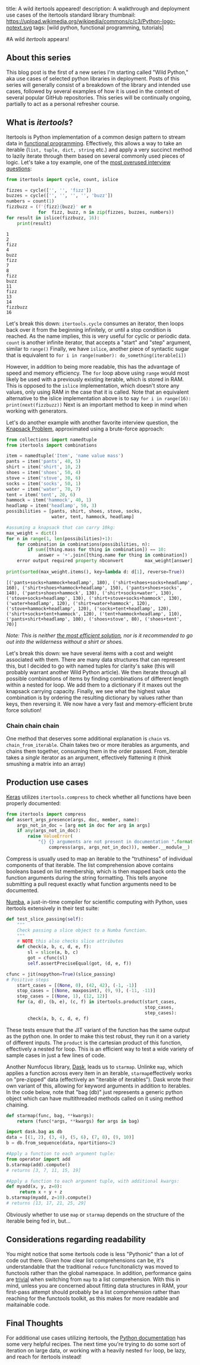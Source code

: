 title: A wild itertools appeared!
description: A walkthrough and deployment use cases of the itertools standard library
thumbnail: https://upload.wikimedia.org/wikipedia/commons/c/c3/Python-logo-notext.svg
tags: [wild python, functional programming, tutorials]

#A wild _itertools_ appears!

## About this series
This blog post is the first of a new series I'm starting called "Wild Python," aka use cases of selected python libraries in deployment. Posts of this series will generally consist of a breakdown of the library and intended use cases, followed by several examples of how it is used in the context of several popular GitHub repositories. This series will be continually ongoing, partially to act as a personal refresher course.

## What is _itertools_?
Itertools is Python implementation of a common design pattern to stream data in [functional programming](https://www.dataquest.io/blog/introduction-functional-programming-python/). Effectively, this allows a way to take an iterable (```list, tuple, dict, string``` etc.) and apply a very succinct method to lazily iterate through them based on several commonly used pieces of logic. Let's take a toy example, one of the [most overused interview questions](https://www.tomdalling.com/blog/software-design/fizzbuzz-in-too-much-detail/):



```python
from itertools import cycle, count, islice

fizzes = cycle(['', '', 'fizz'])
buzzes = cycle(['', '', '', '', 'buzz'])
numbers = count(1)
fizzbuzz = (f'{fizz}{buzz}' or n 
            for  fizz, buzz, n in zip(fizzes, buzzes, numbers))
for result in islice(fizzbuzz, 16):
    print(result)
```

    1
    2
    fizz
    4
    buzz
    fizz
    7
    8
    fizz
    buzz
    11
    fizz
    13
    14
    fizzbuzz
    16


Let's break this down: ```itertools.cycle``` consumes an iterator, then loops back over it from the beginning infinitely, or until a stop condition is reached. As the name implies, this is very useful for cyclic or periodic data. ```count``` is another infinite iterator, that accepts a "start" and "step" argument, similar to ```range()``` Finally, we have ```islice```, another piece of syntactic sugar that is equivalent to ```for i in range(number): do_something(iterable[i])```

However, in addition to being more readable, this has the advantage of speed and memory efficiency. The ```for``` loop above using ```range``` would most likely be used with a previously existing iterable, which is stored in RAM. This is opposed to the ```islice``` implementation, which doesn't store any values, only using RAM in the case that it is called. Note that an equivalent alternative to the islice implementation above is to say ```for i in range(16): print(next(fizzbuzz))``` Next is an important method to keep in mind when working with generators.

Let's do another example with another favorite interview question, the [Knapsack Problem](https://en.wikipedia.org/wiki/Knapsack_problem), approximated using a brute-force approach:


```python
from collections import namedtuple
from itertools import combinations  

item = namedtuple('Item', 'name value mass')
pants = item('pants', 40, 5)
shirt = item('shirt', 10, 2)
shoes = item('shoes', 50, 4)
stove = item('stove', 30, 6)
socks = item('socks', 50, 1)
water = item('water', 70, 7)
tent = item('tent', 20, 6)
hammock = item('hammock', 40, 1)
headlamp = item('headlamp', 50, 3)
possibilities = [pants, shirt, shoes, stove, socks, 
                 water, tent, hammock, headlamp]

#assuming a knapsack that can carry 10kg:
max_weight = dict()
for n in range(1, len(possibilities)+1):
    for combination in combinations(possibilities, n):
        if sum([thing.mass for thing in combination]) == 10:
            answer = '+'.join([thing.name for thing in combination])
    error output required property nbconvert        max_weight[answer] = sum([thing.value for thing in combination])
            
print(sorted(max_weight.items(), key=lambda d: d[1], reverse=True))


```

    [('pants+socks+hammock+headlamp', 180), ('shirt+shoes+socks+headlamp', 160), ('shirt+shoes+hammock+headlamp', 150), ('pants+shoes+socks', 140), ('pants+shoes+hammock', 130), ('shirt+socks+water', 130), ('stove+socks+headlamp', 130), ('shirt+stove+socks+hammock', 130), ('water+headlamp', 120), ('shirt+water+hammock', 120), ('stove+hammock+headlamp', 120), ('socks+tent+headlamp', 120), ('shirt+socks+tent+hammock', 120), ('tent+hammock+headlamp', 110), ('pants+shirt+headlamp', 100), ('shoes+stove', 80), ('shoes+tent', 70)]


_Note: This is neither [the most efficient solution](http://www.es.ele.tue.nl/education/5MC10/Solutions/knapsack.pdf), nor is it recommended to go out into the wilderness without a shirt or shoes._

Let's break this down: we have several items with a cost and weight associated with them. There are many data structures that can represent this, but I decided to go with named tuples for clarity's sake (this will probably warrant another Wild Python article). We then iterate through all possible combinations of items by finding combinations of different length within a nested for loop. We add them to a dictionary if it maxes out the knapsack carrying capacity. Finally, we see what the highest value combination is by ordering the resulting dictionary by values rather than keys, then reversing it. We now have a very fast and memory-efficient brute force solution!
### Chain chain chain
One method that deserves some additional explanation is ```chain``` vs. ```chain_from_iterable```. Chain takes two or more iterables as arguments, and chains them together, consuming them in the order passed. From_iterable takes a _single_ iterator as an argument, effectively flattening it (think smushing a matrix into an array)

## Production use cases
[Keras](https://www.tensorflow.org/guide/keras) utilizes ```itertools.compress``` to check whether all functions have been properly documented:



```python
from itertools import compress
def assert_args_presence(args, doc, member, name):
    args_not_in_doc = [arg not in doc for arg in args]
    if any(args_not_in_doc):
        raise ValueError(
            "{} {} arguments are not present in documentation ".format(name, list(
                compress(args, args_not_in_doc))), member.__module__)
```

Compress is usually used to map an iterable to the "truthiness" of individual components of that iterable. The list comprehension above contains booleans based on list membership, which is then mapped back onto the function arguments during the string formatting. This tells anyone submitting a pull request exactly what function arguments need to be documented.

[Numba](https://numba.pydata.org/), a just-in-time compiler for scientific computing with Python, uses itertools extensively in their test suite:

```python
def test_slice_passing(self):
    """
    Check passing a slice object to a Numba function.
    """
    # NOTE this also checks slice attributes
    def check(a, b, c, d, e, f):
        sl = slice(a, b, c)
        got = cfunc(sl)
        self.assertPreciseEqual(got, (d, e, f))

cfunc = jit(nopython=True)(slice_passing)
# Positive steps
    start_cases = [(None, 0), (42, 42), (-1, -1)]
    stop_cases = [(None, maxposint), (9, 9), (-11, -11)]
    step_cases = [(None, 1), (12, 12)]
    for (a, d), (b, e), (c, f) in itertools.product(start_cases,
                                                    stop_cases,
                                                    step_cases):
        check(a, b, c, d, e, f)
```

These tests ensure that the JIT variant of the function has the same output as the python one. In order to make this test robust, they run it on a variety of different inputs. The ```product``` is the cartesian product of this function, effectively a nested for loop. This is an efficient way to test a wide variety of sample cases in just a few lines of code.

Another Numfocus library, [Dask](https://docs.dask.org/en/latest/), leads us to ```starmap```. Unlinke ```map```, which applies a function across every item in an iterable, ```starmap```effectively works on "pre-zipped" data (effectively an "iterable of iterables"). Dask wrote their own variant of this, allowing for keyword arguments in addition to iterables. In the code below, note that "bag (db)" just represents a generic python object which can have multithreaded methods called on it using method chaining.

```python
def starmap(func, bag, **kwargs):
    return (func(*args, **kwargs) for args in bag)

import dask.bag as db
data = [(1, 2), (3, 4), (5, 6), (7, 8), (9, 10)]
b = db.from_sequence(data, npartitions=2)

#Apply a function to each argument tuple:
from operator import add
b.starmap(add).compute()
# returns [3, 7, 11, 15, 19]

#Apply a function to each argument tuple, with additional kwargs:
def myadd(x, y, z=0):
     return x + y + z
b.starmap(myadd, z=10).compute()
# returns [13, 17, 21, 25, 29]
```

Obviously whether to use ```map``` or ```starmap``` depends on the structure of the iterable being fed in, but...

## Considerations regarding readability
You might notice that some itertools code is less "Pythonic" than a lot of code out there. Given how clear list comprehensions can be, it's understandable that the traditional ```reduce``` funcitonalicty was moved to functools rather than the global namespace. In addition, performance gains are [trivial](https://stackoverflow.com/questions/1247486/list-comprehension-vs-map) when switching from ```map``` to a list comprehension. With this in mind, unless you are concerned about fitting data structures in RAM, your first-pass attempt should probably be a list comprehension rather than reaching for the functools toolkit, as this makes for more readable and maitainable code.

## Final Thoughts
For additional use cases utilizing itertools, the [Python documentation](https://docs.python.org/3.7/library/itertools.html#itertools-recipes) has some very helpful recipes. The next time you're trying to do some sort of iteration on large data, or working with a heavily nested ```for``` loop, be lazy, and reach for itertools instead!


